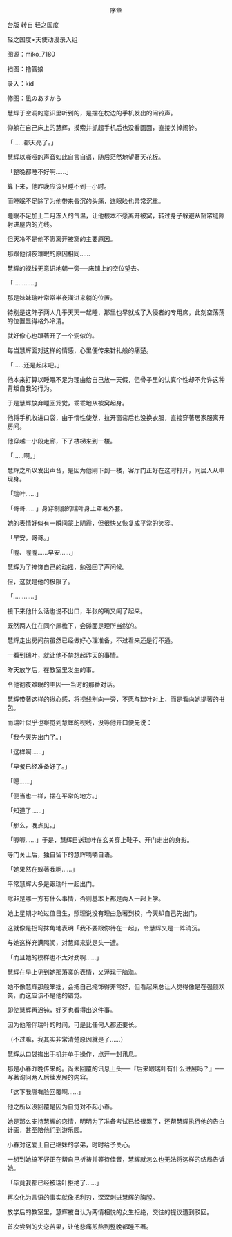 <p align="center">序章</p>

台版 转自 轻之国度

轻之国度×天使动漫录入组

图源：miko_7180

扫图：撸管娘

录入：kid

修图：凪のあすから

慧辉于空洞的意识里听到的，是摆在枕边的手机发出的闹铃声。

仰躺在自己床上的慧辉，摸索并抓起手机后也没看画面，直接关掉闹铃。

「……都天亮了。」

慧辉以嘶哑的声音如此自言自语，随后茫然地望著天花板。

「整晚都睡不好啊……」

算下来，他昨晚应该只睡不到一小时。

而睡眠不足除了为他带来昏沉的头痛，连眼睑也异常沉重。

睡眠不足加上二月冻人的气温，让他根本不愿离开被窝，转过身子躲避从窗帘缝隙射进屋内的光线。

但天冷不是他不愿离开被窝的主要原因。

那跟他彻夜难眠的原因相同……

慧辉的视线无意识地朝一旁──床铺上的空位望去。

「…………」

那是妹妹瑞叶常常半夜溜进来躺的位置。

特别是这阵子两人几乎天天一起睡，那里也早就成了入侵者的专用席，此刻空荡荡的位置显得格外冷清。

就好像心也跟著开了一个洞似的。

每当慧辉面对这样的情感，心里便传来针扎般的痛楚。

「……还是起床吧。」

他本来打算以睡眠不足为理由给自己放一天假，但骨子里的认真个性却不允许这种背叛自我的行为。

于是慧辉放弃睡回笼觉，乖乖地从被窝起身。

他将手机收进口袋，由于惰性使然，拉开窗帘后也没换衣服，直接穿著居家服离开房间。

他穿越一小段走廊，下了楼梯来到一楼。

「……啊。」

慧辉之所以发出声音，是因为他刚下到一楼，客厅门正好在这时打开，同居人从中现身。

「瑞叶……」

「哥哥……」身穿制服的瑞叶身上罩著外套。

她的表情好似有一瞬间蒙上阴霾，但很快又恢复成平常的笑容。

「早安，哥哥。」

「喔、喔喔……早安……」

慧辉为了掩饰自己的动摇，勉强回了声问候。

但，这就是他的极限了。

「…………」

接下来他什么话也说不出口，半张的嘴又阖了起来。

既然两人住在同个屋檐下，会碰面是理所当然的。

慧辉走出房间前虽然已经做好心理准备，不过看来还是行不通。

一看到瑞叶，就让他不禁想起昨天的事情。

昨天放学后，在教室里发生的事。

令他彻夜难眠的主因──当时的那番对话。

慧辉带著这样的揪心感，将视线别向一旁，不愿与瑞叶对上，而是看向她提著的书包。

而瑞叶似乎也察觉到慧辉的视线，没等他开口便先说：

「我今天先出门了。」

「这样啊……」

「早餐已经准备好了。」

「嗯……」

「便当也一样，摆在平常的地方。」

「知道了……」

「那么，晚点见。」

「喔喔……」于是，慧辉目送瑞叶在玄关穿上鞋子、开门走出的身影。

等门关上后，独自留下的慧辉喃喃自语。

「她果然在躲著我啊……」

平常慧辉大多是跟瑞叶一起出门。

除非是哪一方有什么事情，否则基本上都是两人一起上学。

她上星期才轮过值日生，照理说没有理由急著到校，今天却自己先出门。

这就像是拐弯抹角地表明「我不要跟你待在一起」，令慧辉又是一阵消沉。

与她这样充满隔阂，对慧辉来说是头一遭。

「而且她的模样也不太对劲啊……」

慧辉在早上见到她那落寞的表情，又浮现于脑海。

她不像慧辉那般笨拙，会把自己掩饰得非常好，但看起来总让人觉得像是在强颜欢笑，而这应该不是他的错觉。

即使慧辉再迟钝，好歹也看得出这件事。

因为他陪伴瑞叶的时间，可是比任何人都还要长。

（不过嘛，我其实非常清楚原因就是了……）

慧辉从口袋掏出手机并单手操作，点开一封讯息。

那是小春昨晚传来的。尚未回覆的讯息上头──『后来跟瑞叶有什么进展吗？』──写著询问两人后续发展的内容。

「这下我哪有脸回覆啊……」

他之所以没回覆是因为自觉对不起小春。

她是那么支持慧辉的恋情，明明为了准备考试已经很累了，还帮慧辉执行他的告白计画，甚至陪他们到游乐园。

小春对这爱上自己继妹的学弟，时时给予关心。

一想到她搞不好正在帮自己祈祷并等待佳音，慧辉就怎么也无法将这样的结局告诉她。

「毕竟我都已经被瑞叶拒绝了……」

再次化为言语的事实就像把利刃，深深刺进慧辉的胸膛。

放学后的教室里，慧辉被自认为两情相悦的女生拒绝，交往的提议遭到驳回。

首次尝到的失恋苦果，让他悲痛煎熬到整晚都睡不著。

